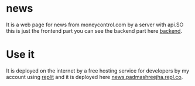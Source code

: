 # news
It is a web page for news from moneycontrol.com by a server with api.SO this is just the frontend part you can see the backend part here [backend](https://replit.com/@PadmashreeJha/newsapi).

# Use it
It is deployed on the internet by a free hosting service for developers by my account using [replit](https:/replit.com) and it is deployed here [news.padmashreejha.repl.co](https://news.padmashreejha.repl.co).
